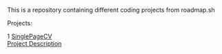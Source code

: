 This is a repository containing different coding projects from roadmap.sh

Projects:

1 [SinglePageCV](https://github.com/Lisa-He/roadmap.sh-projects/tree/main/1-SinglePageCV)\
[Project Description](https://roadmap.sh/projects/single-page-cv)

